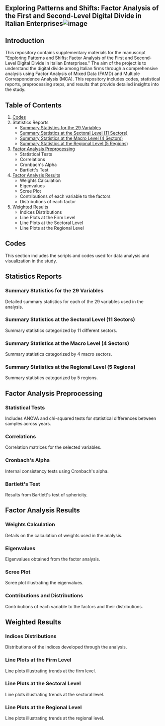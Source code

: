 ## Exploring Patterns and Shifts: Factor Analysis of the First and Second-Level Digital Divide in Italian Enterprises![image](https://github.com/luchocastillo84/Factor_Analysis_Digital_Divide/assets/65243923/47536ee5-7a86-4b69-96c4-cc73248d28dd)


## Introduction
This repository contains supplementary materials for the manuscript "Exploring Patterns and Shifts: Factor Analysis of the First and Second-Level Digital Divide in Italian Enterprises." The aim of the project is to understand the digital divide among Italian firms through a comprehensive analysis using Factor Analysis of Mixed Data (FAMD) and Multiple Correspondence Analysis (MCA). This repository includes codes, statistical reports, preprocessing steps, and results that provide detailed insights into the study.

## Table of Contents

1. [Codes](https://github.com/luchocastillo84/Factor_Analysis_Digital_Divide/tree/main/Scripts/Codes)
2. Statistics Reports
    - [Summary Statistics for the 29 Variables](https://github.com/luchocastillo84/Factor_Analysis_Digital_Divide/blob/main/Scripts/Codes/SummaryStats26Vars.pdf)
    - [Summary Statistics at the Sectoral Level (11 Sectors)](https://github.com/luchocastillo84/Factor_Analysis_Digital_Divide/blob/main/Scripts/Codes/Summary_stats_by-sector.pdf)
    - [Summary Statistics at the Macro Level (4 Sectors)](https://github.com/luchocastillo84/Factor_Analysis_Digital_Divide/blob/main/Scripts/Codes/Summary_stats_mac_sec.pdf)
    - [Summary Statistics at the Regional Level (5 Regions)](https://github.com/luchocastillo84/Factor_Analysis_Digital_Divide/blob/main/Scripts/Codes/Summary_stats_region.pdf)
3. [Factor Analysis Preprocessing](https://github.com/luchocastillo84/Factor_Analysis_Digital_Divide/blob/main/Scripts/Codes/Factor_analisys_pre_process.pdf)
    - Statistical Tests
    - Correlations
    - Cronbach's Alpha
    - Bartlett's Test
4. [Factor Analysis Results](https://github.com/luchocastillo84/Factor_Analysis_Digital_Divide/blob/main/Scripts/Codes/Composite_Indices_Results.pdf)
    - Weights Calculation
    - Eigenvalues
    - Scree Plot
    - Contributions of each variable to the factors
    - Distributions of each factor
5. [Weighted Results](https://github.com/luchocastillo84/Factor_Analysis_Digital_Divide/blob/main/Scripts/Codes/Weighted_Results.pdf)
    - Indices Distributions
    - Line Plots at the Firm Level
    - Line Plots at the Sectoral Level
    - Line Plots at the Regional Level

## Codes
This section includes the scripts and codes used for data analysis and visualization in the study.

## Statistics Reports
### Summary Statistics for the 29 Variables
Detailed summary statistics for each of the 29 variables used in the analysis.

### Summary Statistics at the Sectoral Level (11 Sectors)
Summary statistics categorized by 11 different sectors.

### Summary Statistics at the Macro Level (4 Sectors)
Summary statistics categorized by 4 macro sectors.

### Summary Statistics at the Regional Level (5 Regions)
Summary statistics categorized by 5 regions.

## Factor Analysis Preprocessing
### Statistical Tests
Includes ANOVA and chi-squared tests for statistical differences between samples across years.

### Correlations
Correlation matrices for the selected variables.

### Cronbach's Alpha
Internal consistency tests using Cronbach's alpha.

### Bartlett's Test
Results from Bartlett's test of sphericity.

## Factor Analysis Results
### Weights Calculation
Details on the calculation of weights used in the analysis.

### Eigenvalues
Eigenvalues obtained from the factor analysis.

### Scree Plot
Scree plot illustrating the eigenvalues.

### Contributions and Distributions
Contributions of each variable to the factors and their distributions.

## Weighted Results
### Indices Distributions
Distributions of the indices developed through the analysis.

### Line Plots at the Firm Level
Line plots illustrating trends at the firm level.

### Line Plots at the Sectoral Level
Line plots illustrating trends at the sectoral level.

### Line Plots at the Regional Level
Line plots illustrating trends at the regional level.


